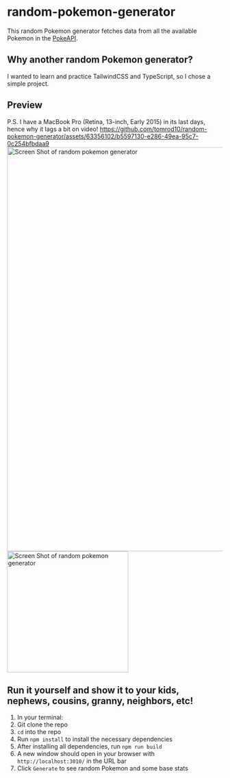 # random-pokemon-generator

This random Pokemon generator fetches data from all the available Pokemon in the [PokeAPI](https://pokeapi.co/).

## Why another random Pokemon generator?

I wanted to learn and practice TailwindCSS and TypeScript, so I chose a simple project.

## Preview
P.S. I have a MacBook Pro (Retina, 13-inch, Early 2015) in its last days, hence why it lags a bit on video!
https://github.com/tomrod10/random-pokemon-generator/assets/63356102/b5597130-e286-49ea-95c7-0c254bfbdaa9
<img width="943" alt="Screen Shot of random pokemon generator" src="https://github.com/tomrod10/random-pokemon-generator/assets/63356102/fa79b696-02e6-420c-8e96-8e7d1c9cb7c9">
<img width="283" alt="Screen Shot of random pokemon generator" src="https://github.com/tomrod10/random-pokemon-generator/assets/63356102/e4bd41c6-9dbe-4a3c-8398-709dfb172348">



## Run it yourself and show it to your kids, nephews, cousins, granny, neighbors, etc!
1. In your terminal:
2. Git clone the repo
3. `cd` into the repo
4. Run `npm install` to install the necessary dependencies
5. After installing all dependencies, run `npm run build`
6. A new window should open in your browser with `http://localhost:3010/` in the URL bar
7. Click `Generate` to see random Pokemon and some base stats
